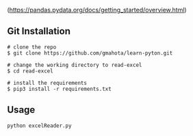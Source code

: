 
(https://pandas.pydata.org/docs/getting_started/overview.html)

## Git Installation
```
# clone the repo
$ git clone https://github.com/gmahota/learn-pyton.git

# change the working directory to read-excel
$ cd read-excel

# install the requirements
$ pip3 install -r requirements.txt
```
## Usage
```
python excelReader.py
```